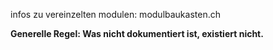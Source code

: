 infos zu vereinzelten modulen: modulbaukasten.ch

**Generelle Regel: Was nicht dokumentiert ist, existiert nicht.**